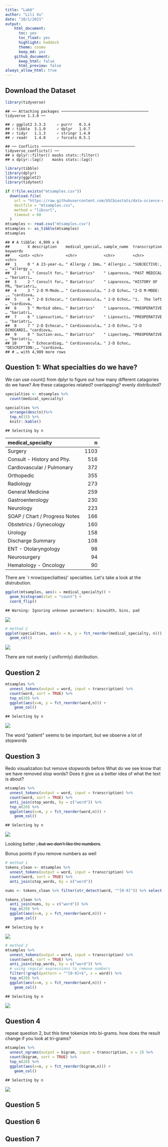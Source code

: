 ```yaml
---
title: "Lab6"
author: "Lili Xu"
date: "10/1/2021"
output: 
    html_document:
      toc: yes 
      toc_float: yes 
      highlight: haddock
      theme: cosmo
      keep_md: yes
    github_document:
      keep_html: false
      html_preview: false
always_allow_html: true
---
```




## Download the Dataset


```r
library(tidyverse)
```

```
## ── Attaching packages ─────────────────────────────────────── tidyverse 1.3.0 ──
```

```
## ✓ ggplot2 3.3.3     ✓ purrr   0.3.4
## ✓ tibble  3.1.0     ✓ dplyr   1.0.7
## ✓ tidyr   1.1.3     ✓ stringr 1.4.0
## ✓ readr   1.4.0     ✓ forcats 0.5.1
```

```
## ── Conflicts ────────────────────────────────────────── tidyverse_conflicts() ──
## x dplyr::filter() masks stats::filter()
## x dplyr::lag()    masks stats::lag()
```

```r
library(tibble)
library(dplyr)
library(ggplot2)
library(tidytext)
```



```r
if (!file.exists("mtsamples.csv"))
  download.file(
    url = "https://raw.githubusercontent.com/USCbiostats/data-science-data/master/00_mtsamples/mtsamples.csv",
    destfile = "mtsamples.csv",
    method = "libcurl",
    timeout = 60
  )
mtsamples <- read.csv("mtsamples.csv")
mtsamples <- as_tibble(mtsamples)
mtsamples
```

```
## # A tibble: 4,999 x 6
##        X description    medical_special… sample_name  transcription   keywords  
##    <int> <chr>          <chr>            <chr>        <chr>           <chr>     
##  1     0 " A 23-year-o… " Allergy / Imm… " Allergic … "SUBJECTIVE:, … "allergy …
##  2     1 " Consult for… " Bariatrics"    " Laparosco… "PAST MEDICAL … "bariatri…
##  3     2 " Consult for… " Bariatrics"    " Laparosco… "HISTORY OF PR… "bariatri…
##  4     3 " 2-D M-Mode.… " Cardiovascula… " 2-D Echoc… "2-D M-MODE: ,… "cardiova…
##  5     4 " 2-D Echocar… " Cardiovascula… " 2-D Echoc… "1.  The left … "cardiova…
##  6     5 " Morbid obes… " Bariatrics"    " Laparosco… "PREOPERATIVE … "bariatri…
##  7     6 " Liposuction… " Bariatrics"    " Liposucti… "PREOPERATIVE … "bariatri…
##  8     7 " 2-D Echocar… " Cardiovascula… " 2-D Echoc… "2-D ECHOCARDI… "cardiova…
##  9     8 " Suction-ass… " Bariatrics"    " Lipectomy… "PREOPERATIVE … "bariatri…
## 10     9 " Echocardiog… " Cardiovascula… " 2-D Echoc… "DESCRIPTION:,… "cardiova…
## # … with 4,989 more rows
```




## Question 1: What specialties do we have?

We can use count() from dplyr to figure out how many different catagories do we have? Are these catagories related? overlapping? evenly distributed?


```r
specialties <- mtsamples %>%
  count(medical_specialty)

specialties %>%
  arrange(desc(n))%>%
  top_n(15) %>%
  knitr::kable()
```

```
## Selecting by n
```



|medical_specialty             |    n|
|:-----------------------------|----:|
|Surgery                       | 1103|
|Consult - History and Phy.    |  516|
|Cardiovascular / Pulmonary    |  372|
|Orthopedic                    |  355|
|Radiology                     |  273|
|General Medicine              |  259|
|Gastroenterology              |  230|
|Neurology                     |  223|
|SOAP / Chart / Progress Notes |  166|
|Obstetrics / Gynecology       |  160|
|Urology                       |  158|
|Discharge Summary             |  108|
|ENT - Otolaryngology          |   98|
|Neurosurgery                  |   94|
|Hematology - Oncology         |   90|

There are `r nrow(speclialties)' specialties. Let's take a look at the distrubution.

```r
ggplot(mtsamples, aes(x = medical_specialty)) +
  geom_histogram(stat = "count") +
  coord_flip()
```

```
## Warning: Ignoring unknown parameters: binwidth, bins, pad
```

![](README_files/figure-html/dist-1.png)<!-- -->

```r
# method 2
ggplot(specialties, aes(x = n, y = fct_reorder(medical_specialty, n))) +
  geom_col()
```

![](README_files/figure-html/dist2-1.png)<!-- -->

There are not evenly ( uniformly) distribution.

## Question 2


```r
mtsamples %>% 
  unnest_tokens(output = word, input = transcription) %>%
  count(word, sort = TRUE) %>%
  top_n(20) %>%
  ggplot(aes(x=n, y = fct_reorder(word,n))) +
    geom_col()
```

```
## Selecting by n
```

![](README_files/figure-html/token-transcript-1.png)<!-- -->

The word "patient" seems to be important, but we observe a lot of stopwords

## Question 3
Redo visualization but remove stopwords before
What do we see know that we have removed stop words? Does it give us a better idea of what the text is about?

```r
mtsamples %>% 
  unnest_tokens(output = word, input = transcription) %>%
  count(word, sort = TRUE) %>%
  anti_join(stop_words, by = c("word")) %>%
  top_n(20) %>%
  ggplot(aes(x=n, y = fct_reorder(word,n))) +
    geom_col()
```

```
## Selecting by n
```

![](README_files/figure-html/token-transcript-wo-stop-1.png)<!-- -->

Looking better ~~, but we don't like the numbers~~.

Bonus points if you remove numbers as well

```r
# method 1
tokens_clean <- mtsamples %>% 
  unnest_tokens(output = word, input = transcription) %>%
  count(word, sort = TRUE) %>%
  anti_join(stop_words, by = c("word"))

nums <- tokens_clean %>% filter(str_detect(word, "^[0-9]")) %>% select(word) %>% unique()

tokens_clean %>% 
  anti_join(nums, by = c("word")) %>%
  top_n(20) %>%
  ggplot(aes(x=n, y = fct_reorder(word,n))) +
    geom_col()
```

```
## Selecting by n
```

![](README_files/figure-html/token-transcript-num-1.png)<!-- -->

```r
# method 2
mtsamples %>% 
  unnest_tokens(output = word, input = transcription) %>%
  count(word, sort = TRUE) %>%
  anti_join(stop_words, by = c("word")) %>%
  # using regular expressions to remove numbers
  filter(!grepl(pattern = "^[0-9]+$", x = word)) %>%
  top_n(20) %>%
  ggplot(aes(x=n, y = fct_reorder(word,n))) +
    geom_col()
```

```
## Selecting by n
```

![](README_files/figure-html/token-transcript-num-2.png)<!-- -->



## Question 4

repeat question 2, but this time tokenize into bi-grams. how does the result change if you look at tri-grams?


```r
mtsamples %>% 
  unnest_ngrams(output = bigram, input = transcription, n = 2) %>%
  count(bigram, sort = TRUE) %>%
  top_n(20) %>%
  ggplot(aes(x=n, y = fct_reorder(bigram,n))) +
    geom_col()
```

```
## Selecting by n
```

![](README_files/figure-html/bi-grams-transcript-1.png)<!-- -->

## Question 5


## Question 6


## Question 7


